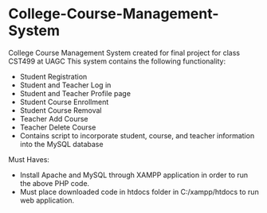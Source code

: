 # College-Course-Management-System
College Course Management System created for final project for class CST499 at UAGC
This system contains the following functionality:
  - Student Registration
  - Student and Teacher Log in
  - Student and Teacher Profile page
  - Student Course Enrollment
  - Student Course Removal
  - Teacher Add Course
  - Teacher Delete Course
  - Contains script to incorporate student, course, and teacher information into the MySQL database
  
Must Haves:
  - Install Apache and MySQL through XAMPP application in order to run the above PHP code.
  - Must place downloaded code in htdocs folder in C:/xampp/htdocs to run web application.
